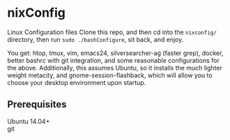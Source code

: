 # nixConfig
Linux Configuration files
Clone this repo, and then cd into the `nixconfig/` directory, then run `sudo ./bashConfigure`, sit back, and enjoy.

You get: htop, tmux, vim, emacs24, silversearcher-ag (faster grep), docker, better bashrc with git integration, and some reasonable configurations for the above.  Additionally, this assumes Ubuntu, so it installs the much lighter weight metacity, and gnome-session-flashback, which will allow you to choose your desktop environment upon startup.

## Prerequisites

Ubuntu 14.04+  
git
